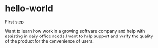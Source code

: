 # hello-world
First step

Want to learn how work in a growing software company and help with assisting in daily office needs.I want to help support and verify the quality of the product for the convenience of users.
